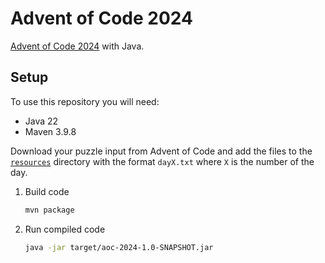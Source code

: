 # Advent of Code 2024

[Advent of Code 2024](https://adventofcode.com/2024) with Java.

## Setup

To use this repository you will need:
- Java 22
- Maven 3.9.8

Download your puzzle input from Advent of Code and add the files to the [`resources`](./src/main/resources) directory 
with the format `dayX.txt` where `X` is the number of the day.

1. Build code
    ```bash
   mvn package 
   ```
2. Run compiled code
    ```bash
   java -jar target/aoc-2024-1.0-SNAPSHOT.jar
   ```
